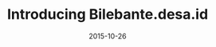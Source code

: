 ---
title:  "Introducing Bilebante.desa.id"
date:   2015-10-26
slide_url: /assets/presentations/introducing-bilebante.desa.id/
description: Pengenalan website resmi Desa Bilebante.
---